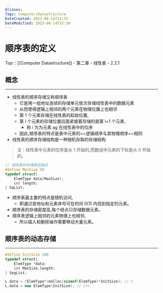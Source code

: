 ```yaml
---
Aliases: 
Tags: Computer/Datastructure 
DateCreated: 2023-08-14T14:35
DateModified: 2023-08-14T15:30
---
```

# 顺序表的定义

Top :: [[Computer Datastructure]] - 第二章 - 线性表 - 2.2.1

## 概念
---
- 线性表的顺序存储又称顺序表
	- 它是用一组地址连续的存储单元依次存储线性表中的数据元素
	- 从而使得逻辑上相邻的两个元素在物理位置上也相邻
	- 第 1 个元素存储在线性表的起始位置,
	- 第 i 个元素的存储位置后面紧接着存储的是第 i+1 个元素,
		- 称 i 为为元素 ag 在线性表中的位序
	- 因此,顺序表的特点是表中元素的==逻辑顺序与其物理顺序==相同
- 线性表的顺序存储结构是一种随机存取的存储结构

> 注：线性表中元素的位序是从 1 开始的,而数组中元素的下标是从 0 开始的。

```cpp
// 顺序表的存储类型描述
#define MaxSize 50
typedef struct{
	ElemType data[MaxSize];
	int length;
} SqList;
```

- 顺序表最主要的特点是随机访问,
	- 即通过首地址和元素序号可在时间 0(1) 内找到指定的元素。
- 顺序表的存储密度高,每个结点只存储数据元素。
- 顺序表逻辑上相邻的元素物理上也相邻,
	- 所以插入和删除操作需要移动大量元素。

## 顺序表的动态存储
---

```cpp
#define InitSize 100
typedef struct{
	ElemType *data;
	int MaxSize,length;
} SeqList;

L.data = (ElemType*)malloc(sizeof(ElemType)*InitSize); // C
L.data = new ElemType(InitSize); // C++ 
```
